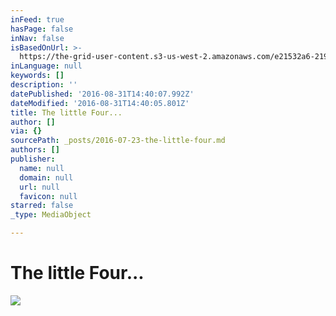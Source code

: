 ```yaml
---
inFeed: true
hasPage: false
inNav: false
isBasedOnUrl: >-
  https://the-grid-user-content.s3-us-west-2.amazonaws.com/e21532a6-2199-44dc-bd27-76aedb8be986.jpg
inLanguage: null
keywords: []
description: ''
datePublished: '2016-08-31T14:40:07.992Z'
dateModified: '2016-08-31T14:40:05.801Z'
title: The little Four...
author: []
via: {}
sourcePath: _posts/2016-07-23-the-little-four.md
authors: []
publisher:
  name: null
  domain: null
  url: null
  favicon: null
starred: false
_type: MediaObject

---
```

# The little Four...
![](https://the-grid-user-content.s3-us-west-2.amazonaws.com/e21532a6-2199-44dc-bd27-76aedb8be986.jpg)